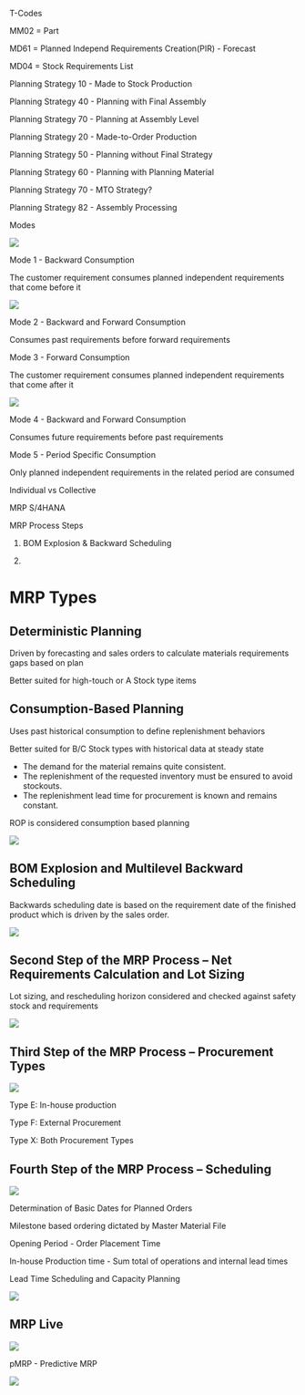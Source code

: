 T-Codes

MM02 = Part

MD61 = Planned Independ Requirements Creation(PIR) - Forecast

MD04 = Stock Requirements List

Planning Strategy 10 - Made to Stock Production

Planning Strategy 40 - Planning with Final Assembly

Planning Strategy 70 - Planning at Assembly Level

Planning Strategy 20 - Made-to-Order Production

Planning Strategy 50 - Planning without Final Strategy

Planning Strategy 60 - Planning with Planning Material

Planning Strategy 70  - MTO Strategy?

Planning Strategy 82 - Assembly Processing

Modes

![](C:\Users\wright\AppData\Roaming\marktext\images\2023-08-16-07-08-32-image.png)

Mode 1 - Backward Consumption

The customer requirement consumes planned independent requirements that come before it

![](C:\Users\wright\AppData\Roaming\marktext\images\2023-08-16-06-57-23-image.png)

Mode 2 - Backward and Forward Consumption

Consumes past requirements before forward requirements

Mode 3 - Forward Consumption

The customer requirement consumes planned independent requirements that come after it

![](C:\Users\wright\AppData\Roaming\marktext\images\2023-08-16-06-58-12-image.png)

Mode 4 - Backward and Forward Consumption

Consumes future requirements before past requirements

Mode 5 - Period Specific Consumption

Only planned independent requirements in the related period are consumed

Individual vs Collective

MRP S/4HANA

MRP Process Steps

1. BOM Explosion & Backward Scheduling

2. 

# MRP Types

## Deterministic Planning

Driven by forecasting and sales orders to calculate materials requirements gaps based on plan

Better suited for high-touch or A Stock type items

## Consumption-Based Planning

Uses past historical consumption to define replenishment behaviors

Better suited for B/C Stock types with historical data at steady state

- The demand for the material remains quite consistent.
- The replenishment of the requested inventory must be ensured to avoid stockouts.
- The replenishment lead time for procurement is known and remains constant.

ROP is considered consumption based planning

![](https://learning.sap.com/service/media/topic/d80db90d-b3ad-4c97-bb31-ba49d260ce82/S42000_23_en-US_media/S42000_23_en-US_images/U3_L1_01.png)

## BOM Explosion and Multilevel Backward Scheduling

Backwards scheduling date is based on the requirement date of the finished product which is driven by the sales order.

![](https://learning.sap.com/service/media/topic/d80db90d-b3ad-4c97-bb31-ba49d260ce82/S42000_23_en-US_media/S42000_23_en-US_images/U3_L1_02.png)

## Second Step of the MRP Process – Net Requirements Calculation and Lot Sizing

Lot sizing, and rescheduling horizon considered and checked against safety stock and requirements 

![](https://learning.sap.com/service/media/topic/d80db90d-b3ad-4c97-bb31-ba49d260ce82/S42000_23_en-US_media/S42000_23_en-US_images/MRP_Basics_004.png)

## Third Step of the MRP Process – Procurement Types

![](C:\Users\wright\AppData\Roaming\marktext\images\2023-08-17-06-42-09-image.png)

Type E: In-house production

Type F: External Procurement

Type X: Both Procurement Types

## Fourth Step of the MRP Process – Scheduling

![](C:\Users\wright\AppData\Roaming\marktext\images\2023-08-17-06-52-45-image.png)

Determination of Basic Dates for Planned Orders

Milestone based ordering dictated by Master Material File

Opening Period - Order Placement Time

In-house Production time - Sum total of operations and internal lead times

Lead Time Scheduling and Capacity Planning

![](https://learning.sap.com/service/media/topic/d80db90d-b3ad-4c97-bb31-ba49d260ce82/S42000_23_en-US_media/S42000_23_en-US_images/U3_L2_01.png)

## MRP Live

![](C:\Users\wright\AppData\Roaming\marktext\images\2023-08-17-07-30-32-image.png)

pMRP - Predictive MRP

![](C:\Users\wright\AppData\Roaming\marktext\images\2023-08-17-07-42-32-image.png)
